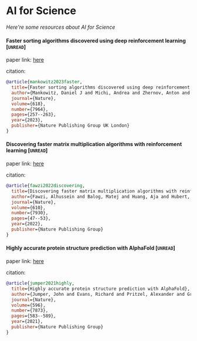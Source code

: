 # AI for Science
*Here're some resources about AI for Science*


#### Faster sorting algorithms discovered using deep reinforcement learning [`UNREAD`]
paper link: [here](https://www.nature.com/articles/s41586-023-06004-9)

citation: 
```bibtex
@article{mankowitz2023faster,
  title={Faster sorting algorithms discovered using deep reinforcement learning},
  author={Mankowitz, Daniel J and Michi, Andrea and Zhernov, Anton and Gelmi, Marco and Selvi, Marco and Paduraru, Cosmin and Leurent, Edouard and Iqbal, Shariq and Lespiau, Jean-Baptiste and Ahern, Alex and others},
  journal={Nature},
  volume={618},
  number={7964},
  pages={257--263},
  year={2023},
  publisher={Nature Publishing Group UK London}
}
```


#### Discovering faster matrix multiplication algorithms with reinforcement learning [`UNREAD`]
paper link: [here](https://www.nature.com/articles/s41586-022%20-05172-4)

citation: 
```bibtex
@article{fawzi2022discovering,
  title={Discovering faster matrix multiplication algorithms with reinforcement learning},
  author={Fawzi, Alhussein and Balog, Matej and Huang, Aja and Hubert, Thomas and Romera-Paredes, Bernardino and Barekatain, Mohammadamin and Novikov, Alexander and R Ruiz, Francisco J and Schrittwieser, Julian and Swirszcz, Grzegorz and others},
  journal={Nature},
  volume={610},
  number={7930},
  pages={47--53},
  year={2022},
  publisher={Nature Publishing Group}
}
```

#### Highly accurate protein structure prediction with AlphaFold [`UNREAD`]
paper link: [here](https://www.nature.com/articles/s41586-021-03819-2)

citation: 
```bibtex
@article{jumper2021highly,
  title={Highly accurate protein structure prediction with AlphaFold},
  author={Jumper, John and Evans, Richard and Pritzel, Alexander and Green, Tim and Figurnov, Michael and Ronneberger, Olaf and Tunyasuvunakool, Kathryn and Bates, Russ and {\v{Z}}{\'\i}dek, Augustin and Potapenko, Anna and others},
  journal={Nature},
  volume={596},
  number={7873},
  pages={583--589},
  year={2021},
  publisher={Nature Publishing Group}
}
```